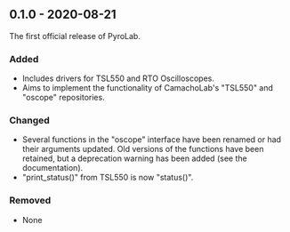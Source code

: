 ## 0.1.0 - 2020-08-21

The first official release of PyroLab.

### Added
- Includes drivers for TSL550 and RTO Oscilloscopes.
- Aims to implement the functionality of CamachoLab's
  "TSL550" and "oscope" repositories.

### Changed
- Several functions in the "oscope" interface have
  been renamed or had their arguments updated. Old versions
  of the functions have been retained, but a deprecation
  warning has been added (see the documentation).
- "print_status()" from TSL550 is now "status()".

### Removed
- None